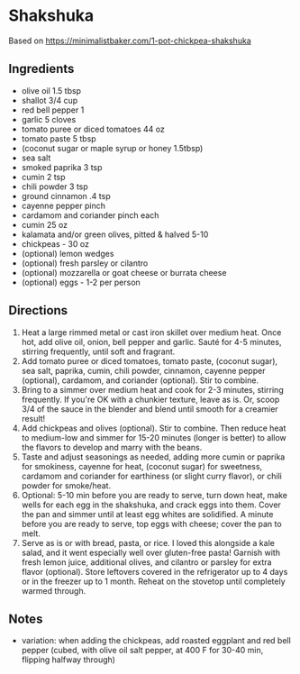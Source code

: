 # Shakshuka
Based on https://minimalistbaker.com/1-pot-chickpea-shakshuka

## Ingredients
- olive oil	1.5 tbsp
- shallot 3/4 cup
- red bell pepper 1
- garlic 5 cloves
- tomato puree or diced tomatoes 44 oz
- tomato paste 5 tbsp
- (coconut sugar or maple syrup or honey 1.5tbsp)
- sea salt 
- smoked paprika 3 tsp
- cumin 2 tsp
- chili powder 3 tsp
- ground cinnamon .4 tsp
- cayenne pepper pinch
- cardamom and coriander pinch each
- cumin 25 oz
- kalamata and/or green olives, pitted & halved 5-10
- chickpeas - 30 oz
- (optional) lemon wedges 
- (optional) fresh parsley or cilantro 
- (optional) mozzarella or goat cheese or burrata cheese
- (optional) eggs - 1-2 per person


## Directions
1. Heat a large rimmed metal or cast iron skillet over medium heat. Once hot, add olive oil, onion, bell pepper and garlic. Sauté for 4-5 minutes, stirring frequently, until soft and fragrant.
2. Add tomato puree or diced tomatoes, tomato paste, (coconut sugar), sea salt, paprika, cumin, chili powder, cinnamon, cayenne pepper (optional), cardamom, and coriander (optional). Stir to combine.
3. Bring to a simmer over medium heat and cook for 2-3 minutes, stirring frequently. If you're OK with a chunkier texture, leave as is. Or, scoop 3/4 of the sauce in the blender and blend until smooth for a creamier result!
4. Add chickpeas and olives (optional). Stir to combine. Then reduce heat to medium-low and simmer for 15-20 minutes (longer is better) to allow the flavors to develop and marry with the beans.
5. Taste and adjust seasonings as needed, adding more cumin or paprika for smokiness, cayenne for heat, (coconut sugar) for sweetness, cardamom and coriander for earthiness (or slight curry flavor), or chili powder for smoke/heat.
6. Optional: 5-10 min before you are ready to serve, turn down heat, make wells for each egg in the shakshuka, and crack eggs into them. Cover the pan and simmer until at least egg whites are solidified. A minute before you are ready to serve, top eggs with cheese; cover the pan to melt.
7. Serve as is or with bread, pasta, or rice. I loved this alongside a kale salad, and it went especially well over gluten-free pasta! Garnish with fresh lemon juice, additional olives, and cilantro or parsley for extra flavor (optional).
Store leftovers covered in the refrigerator up to 4 days or in the freezer up to 1 month. Reheat on the stovetop until completely warmed through.


## Notes
- variation: when adding the chickpeas, add roasted eggplant and red bell pepper (cubed, with olive oil salt pepper, at 400 F for 30-40 min, flipping halfway through)

